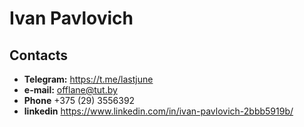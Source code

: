 # Ivan Pavlovich
## Contacts
* **Telegram:** https://t.me/lastjune
* **e-mail:** offlane@tut.by
* **Phone** +375 (29) 3556392
* **linkedin** https://www.linkedin.com/in/ivan-pavlovich-2bbb5919b/